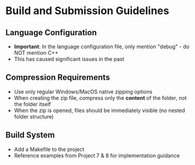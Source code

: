 # Build and Submission Guidelines

## Language Configuration

- **Important**: In the language configuration file, only mention "debug" - do NOT mention C++
- This has caused significant issues in the past

## Compression Requirements

- Use only regular Windows/MacOS native zipping options
- When creating the zip file, compress only the **content** of the folder, not the folder itself
- When the zip is opened, files should be immediately visible (no nested folder structure)

## Build System

- Add a Makefile to the project
- Reference examples from Project 7 & 8 for implementation guidance

